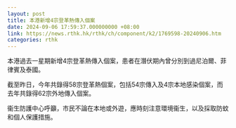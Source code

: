 ```yaml
---
layout: post
title: 本港新增4宗登革熱傳入個案
date: 2024-09-06 17:59:37.000000000 +08:00
link: https://news.rthk.hk/rthk/ch/component/k2/1769598-20240906.htm
categories: rthk
---
```


本港過去一星期新增4宗登革熱傳入個案，患者在潛伏期內曾分別到過尼泊爾、菲律賓及泰國。

截至昨日，今年共錄得58宗登革熱個案，包括54宗傳入及4宗本地感染個案，而去年共錄得62宗外地傳入個案。

衞生防護中心呼籲，市民不論在本地或外遊，應時刻注意環境衞生，以及採取防蚊和個人保護措施。

